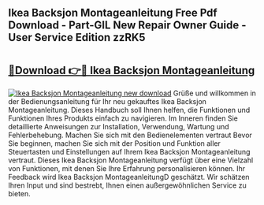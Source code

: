 ## Ikea Backsjon Montageanleitung Free Pdf Download - Part-GIL New Repair Owner Guide - User Service Edition zzRK5

# <h2><a href="http://df73x5x.blite.top/?on=Ikea+Backsjon+Montageanleitung">🔗Download 👉🔴 Ikea Backsjon Montageanleitung</a></h2>

[![Ikea Backsjon Montageanleitung new download](https://i.imgur.com/lujVjoI.png)](http://df73x5x.blite.top/?on=Ikea+Backsjon+Montageanleitung)
Grüße und willkommen in der Bedienungsanleitung für Ihr neu gekauftes Ikea Backsjon Montageanleitung. Dieses Handbuch soll Ihnen helfen, die Funktionen und Funktionen Ihres Produkts einfach zu navigieren. Im Inneren finden Sie detaillierte Anweisungen zur Installation, Verwendung, Wartung und Fehlerbehebung. Machen Sie sich mit den Bedienelementen vertraut Bevor Sie beginnen, machen Sie sich mit der Position und Funktion aller Steuertasten und Einstellungen auf Ihrem Ikea Backsjon Montageanleitung vertraut. Dieses Ikea Backsjon Montageanleitung verfügt über eine Vielzahl von Funktionen, mit denen Sie Ihre Erfahrung personalisieren können. Ihr Feedback wird Ikea Backsjon MontageanleitungD geschätzt. Wir schätzen Ihren Input und sind bestrebt, Ihnen einen außergewöhnlichen Service zu bieten.
